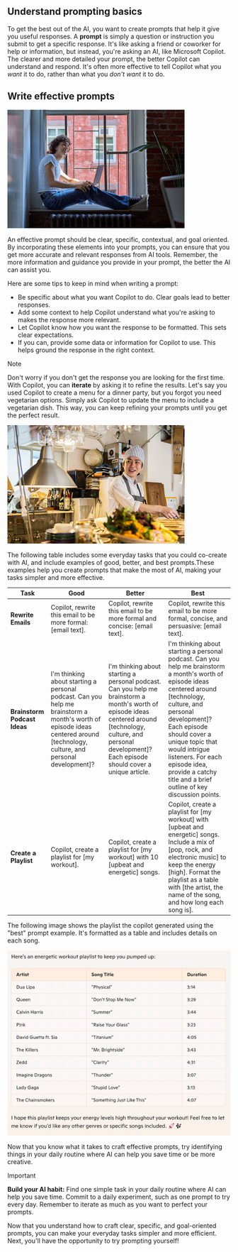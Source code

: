 ## Understand prompting basics

To get the best out of the AI, you want to create prompts that help it give you useful responses. A **prompt** is simply a question or instruction you submit to get a specific response. It's like asking a friend or coworker for help or information, but instead, you're asking an AI, like Microsoft Copilot. The clearer and more detailed your prompt, the better Copilot can understand and respond. It's often more effective to tell Copilot what you *want* it to do, rather than what you *don't want* it to do.

## Write effective prompts

![Image of person working on a laptop.](../media/03-write-prompt.jpg)

An effective prompt should be clear, specific, contextual, and goal oriented. By incorporating these elements into your prompts, you can ensure that you get more accurate and relevant responses from AI tools. Remember, the more information and guidance you provide in your prompt, the better the AI can assist you.

Here are some tips to keep in mind when writing a prompt:

- Be specific about what you want Copilot to do. Clear goals lead to better responses.
- Add some context to help Copilot understand what you're asking to makes the response more relevant.
- Let Copilot know how you want the response to be formatted. This sets clear expectations.
- If you can, provide some data or information for Copilot to use. This helps ground the response in the right context.

> [!NOTE]
> Don't worry if you don't get the response you are looking for the first time. With Copilot, you can **iterate** by asking it to refine the results. Let's say you used Copilot to create a menu for a dinner party, but you forgot you need vegetarian options. Simply ask Copilot to update the menu to include a vegetarian dish. This way, you can keep refining your prompts until you get the perfect result.
>
> ![Image of person cooking in a kitchen.](../media/03-food.jpg)

The following table includes some everyday tasks that you could co-create with AI, and include examples of good, better, and best prompts.These examples help you create prompts that make the most of AI, making your tasks simpler and more effective.

| Task | Good | Better | Best |
|----------------|------|--------|------|
| **Rewrite Emails** | Copilot, rewrite this email to be more formal: [email text]. | Copilot, rewrite this email to be more formal and concise: [email text]. | Copilot, rewrite this email to be more formal, concise, and persuasive: [email text]. |
| **Brainstorm Podcast Ideas** | I'm thinking about starting a personal podcast. Can you help me brainstorm a month's worth of episode ideas centered around [technology, culture, and personal development]? | I'm thinking about starting a personal podcast. Can you help me brainstorm a month's worth of episode ideas centered around [technology, culture, and personal development]? Each episode should cover a unique article. | I'm thinking about starting a personal podcast. Can you help me brainstorm a month's worth of episode ideas centered around [technology, culture, and personal development]? Each episode should cover a unique topic that would intrigue listeners. For each episode idea, provide a catchy title and a brief outline of key discussion points. |
| **Create a Playlist** | Copilot, create a playlist for [my workout]. | Copilot, create a playlist for [my workout] with 10 [upbeat and energetic] songs. | Copilot, create a playlist for [my workout] with [upbeat and energetic] songs. Include a mix of [pop, rock, and electronic music] to keep the energy [high]. Format the playlist as a table with [the artist, the name of the song, and how long each song is]. |

The following image shows the playlist the copilot generated using the "best" prompt example. It's formatted as a table and includes details on each song.  

![Copilot-generated playlist of 10 songs.](../media/03-playlist.jpg)

Now that you know what it takes to craft effective prompts, try identifying things in your daily routine where AI can help you save time or be more creative.

> [!IMPORTANT] 
> **Build your AI habit:**
> Find one simple task in your daily routine where AI can help you save time. Commit to a daily experiment, such as one prompt to try every day. Remember to iterate as much as you want to perfect your prompts.

Now that you understand how to craft clear, specific, and goal-oriented prompts, you can make your everyday tasks simpler and more efficient. Next, you'll have the opportunity to try prompting yourself!
